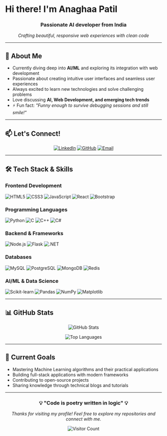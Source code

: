 # Hi there!  I'm Anaghaa Patil

<div align="center">
  <h3> Passionate AI developer from India </h3>
  <p><em>Crafting beautiful, responsive web experiences with clean code</em></p>
</div>

---

## 🌟 About Me

-  Currently diving deep into **AI/ML** and exploring its integration with web development
-  Passionate about creating intuitive user interfaces and seamless user experiences
- Always excited to learn new technologies and solve challenging problems
-  Love discussing **AI, Web Development, and emerging tech trends**
- ⚡ Fun fact: *"Funny enough to survive debugging sessions and still smile!"*

---

## 📫 Let's Connect!

<div align="center">
  
[![LinkedIn](https://img.shields.io/badge/LinkedIn-0077B5?style=for-the-badge&logo=linkedin&logoColor=white)](https://www.linkedin.com/in/anaghaa-patil-a8a701287/)
[![GitHub](https://img.shields.io/badge/GitHub-100000?style=for-the-badge&logo=github&logoColor=white)](https://github.com/your-username)
[![Email](https://img.shields.io/badge/Email-D14836?style=for-the-badge&logo=gmail&logoColor=white)](mailto:anaghaavpatil@gmail.com)



</div>

---

## 🛠️ Tech Stack & Skills

### Frontend Development
![HTML5](https://img.shields.io/badge/HTML5-E34F26?style=flat-square&logo=html5&logoColor=white)
![CSS3](https://img.shields.io/badge/CSS3-1572B6?style=flat-square&logo=css3&logoColor=white)
![JavaScript](https://img.shields.io/badge/JavaScript-F7DF1E?style=flat-square&logo=javascript&logoColor=black)
![React](https://img.shields.io/badge/React-20232A?style=flat-square&logo=react&logoColor=61DAFB)
![Bootstrap](https://img.shields.io/badge/Bootstrap-563D7C?style=flat-square&logo=bootstrap&logoColor=white)

### Programming Languages
![Python](https://img.shields.io/badge/Python-3776AB?style=flat-square&logo=python&logoColor=white)
![C](https://img.shields.io/badge/C-00599C?style=flat-square&logo=c&logoColor=white)
![C++](https://img.shields.io/badge/C++-00599C?style=flat-square&logo=c%2B%2B&logoColor=white)
![C#](https://img.shields.io/badge/C%23-239120?style=flat-square&logo=c-sharp&logoColor=white)

### Backend & Frameworks
![Node.js](https://img.shields.io/badge/Node.js-43853D?style=flat-square&logo=node.js&logoColor=white)
![Flask](https://img.shields.io/badge/Flask-000000?style=flat-square&logo=flask&logoColor=white)
![.NET](https://img.shields.io/badge/.NET-5C2D91?style=flat-square&logo=.net&logoColor=white)

### Databases
![MySQL](https://img.shields.io/badge/MySQL-00000F?style=flat-square&logo=mysql&logoColor=white)
![PostgreSQL](https://img.shields.io/badge/PostgreSQL-316192?style=flat-square&logo=postgresql&logoColor=white)
![MongoDB](https://img.shields.io/badge/MongoDB-4EA94B?style=flat-square&logo=mongodb&logoColor=white)
![Redis](https://img.shields.io/badge/Redis-DC382D?style=flat-square&logo=redis&logoColor=white)

### AI/ML & Data Science
![Scikit-learn](https://img.shields.io/badge/scikit--learn-F7931E?style=flat-square&logo=scikit-learn&logoColor=white)
![Pandas](https://img.shields.io/badge/pandas-150458?style=flat-square&logo=pandas&logoColor=white)
![NumPy](https://img.shields.io/badge/numpy-013243?style=flat-square&logo=numpy&logoColor=white)
![Matplotlib](https://img.shields.io/badge/Matplotlib-11557c?style=flat-square&logo=python&logoColor=white)

---

## 📊 GitHub Stats

<div align="center">
  
![GitHub Stats](https://github-readme-stats.vercel.app/api?username=Anaa1101&show_icons=true&theme=radical&hide_border=true)

![Top Languages](https://github-readme-stats.vercel.app/api/top-langs/?username=Anaa1101&layout=compact&theme=radical&hide_border=true)

</div>

---

## 🎯 Current Goals

-  Mastering Machine Learning algorithms and their practical applications
-  Building full-stack applications with modern frameworks
-  Contributing to open-source projects
- Sharing knowledge through technical blogs and tutorials

---

<div align="center">
  <h3>💡 "Code is poetry written in logic" 💡</h3>
  <p><em>Thanks for visiting my profile! Feel free to explore my repositories and connect with me.</em></p>
  
  ![Visitor Count](https://komarev.com/ghpvc/?username=your-username&color=blueviolet&style=flat-square)
</div>
